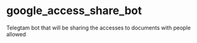 # google_access_share_bot
Telegtam bot that will be sharing the accesses to documents with people allowed
